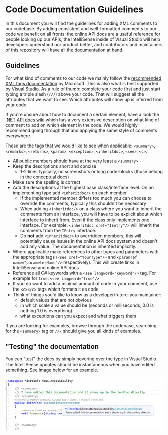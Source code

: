 # Code Documentation Guidelines

In this document you will find the guidelines for adding XML comments to our codebase. By adding consistent and well-formatted comments to our code we benefit on all fronts: the online API docs are a useful reference for people looking up our APIs, the IntelliSense inside of Visual Studio will help developers understand our product better, and contributors and maintainers of this repository will have all the documentation at hand.

## Guidelines

For what kind of comments to our code we mainly follow the [recommended XML tags documentation](https://learn.microsoft.com/dotnet/csharp/language-reference/xmldoc/recommended-tags) by Microsoft. This is also what is best supported by Visual Studio. As a rule of thumb: complete your code first and just start typing a triple slash (`///`) above your code. That will suggest all the attributes that we want to see. Which attributes will show up is inferred from your code.

If you're unsure about how to document a certain element, have a look the [.NET API docs wiki](https://github.com/dotnet/dotnet-api-docs/wiki) which has a very extensive description on what kind of comment to add on which element in the code. We would highly recommend going through that and applying the same style of comments everywhere.

These are the tags that we would like to see when applicable: `<summary>`, `<remarks>`, `<returns>`, `<param>`, `<exception>`, `<inheritdoc>`, `<see>`, `<c>`.

* All public members should have at the very least a `<summary>`
* Keep the descriptions short and concise
  * 1-2 lines typically, no screenshots or long code-blocks (those belong in the conceptual docs)
* Make sure the spelling is correct
* Add the descriptions at the highest base class/interface level. On an implementing type add `<inheritdoc/>` on each member
  * If the implemented member differs too much you can choose to override the comments;  typically this shouldn't be necessary
  * When adding `<inheritdoc/>` on a class where you want to inherit the comments from an interface, you will have to be explicit about which interface to inherit from. Even if the class only implements one interface. For example: `<inheritdoc cref="IEntry"/>` will inherit the comments from the `IEntry` interface.
  * Do **not** add `<inheritdoc/>` to overridden members, this will potentially cause issues in the online API docs system and doesn't add any value. The documentation is inherited implicitly.
* Where applicable make references to other types and parameters with the appropriate tags (`<see cref="YourType"/>` and `<paramref name="parameterName"/>` respectively). This will create links in IntelliSense and online API docs
* Reference all C# keywords with a `<see langword="keyword"/>` tag. For example for `true`: `<see langword="true"/>`
* If you do want to add a minimal amount of code in your comment, use the `<c></c>` tags which formats it as code
* Think of things you'd like to know as a developer/future-you maintainer:
  * default values that are not obvious
  * in which scale a value should be (seconds or milliseconds, 0.0 is nothing 1.0 is everything)
  * what exceptions can you expect and what triggers them

If you are looking for examples, browse through the codebase, searching for the `<summary>` tag or `///` should give you all kinds of examples.

## "Testing" the documentation

You can "test" the docs by simply hovering over the type in Visual Studio. The IntelliSense updates should be instantaneous when you have edited something. See image below for an example.

![Partial screenshot of the Visual Studio text editor showing comments being edited and changes immediately showing up in the tooltip of the relevant type.](assets/EditingDocumentationVisualStudio.png)
